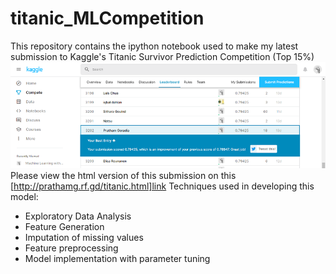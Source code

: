# titanic_MLCompetition
This repository contains the ipython notebook used to make my latest submission to Kaggle's Titanic Survivor Prediction Competition (Top 15%)
![Kaggle Result](result.png)
Please view the html version of this submission on this [http://prathamg.rf.gd/titanic.html]link
Techniques used in developing this model:
* Exploratory Data Analysis
* Feature Generation
* Imputation of missing values
* Feature preprocessing
* Model implementation with parameter tuning
